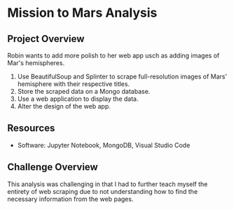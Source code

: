 # Mission to Mars Analysis

## Project Overview
Robin wants to add more polish to her web app usch as adding images of Mar's hemispheres.

1. Use BeautifulSoup and Splinter to scrape full-resolution images of Mars' hemisphere with their respective titles.
2. Store the scraped data on a Mongo database.
3. Use a web application to display the data.
4. Alter the design of the web app.

## Resources
- Software: Jupyter Notebook, MongoDB, Visual Studio Code

## Challenge Overview
This analysis was challenging in that I had to further teach myself the entirety of web scraping due to not understanding how to find the necessary information from the web pages.

